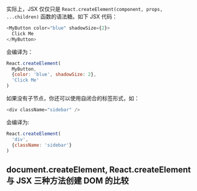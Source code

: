 实际上，JSX 仅仅只是  `React.createElement(component, props, ...children)`  函数的语法糖。如下 JSX 代码：

```js
<MyButton color="blue" shadowSize={2}>
  Click Me
</MyButton>
```
会编译为：
```js
React.createElement(
  MyButton,
  {color: 'blue', shadowSize: 2},
  'Click Me'
)
```

如果没有子节点，你还可以使用自闭合的标签形式，如：

```js
<div className="sidebar" />
```

会编译为:

```js
React.createElement(
  'div',
  {className: 'sidebar'}
)
```


##  document.createElement, React.createElement 与 JSX 三种方法创建 DOM 的比较


<!--stackedit_data:
eyJoaXN0b3J5IjpbMTY3MzM2NDY2OV19
-->